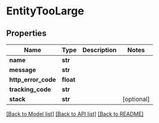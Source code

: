 # EntityTooLarge


## Properties
Name | Type | Description | Notes
------------ | ------------- | ------------- | -------------
**name** | **str** |  | 
**message** | **str** |  | 
**http_error_code** | **float** |  | 
**tracking_code** | **str** |  | 
**stack** | **str** |  | [optional] 

[[Back to Model list]](../README.md#documentation-for-models) [[Back to API list]](../README.md#documentation-for-api-endpoints) [[Back to README]](../README.md)


